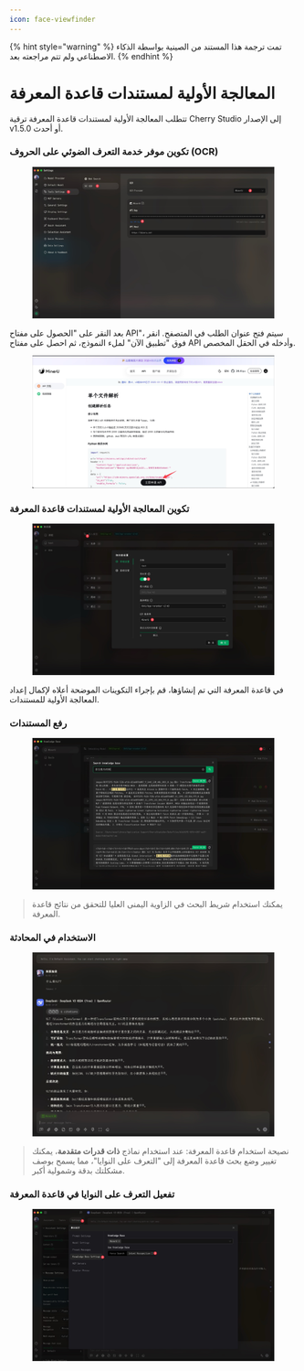 ```yaml
---
icon: face-viewfinder
---
```


{% hint style="warning" %}
تمت ترجمة هذا المستند من الصينية بواسطة الذكاء الاصطناعي ولم تتم مراجعته بعد.
{% endhint %}

# المعالجة الأولية لمستندات قاعدة المعرفة

تتطلب المعالجة الأولية لمستندات قاعدة المعرفة ترقية Cherry Studio إلى الإصدار v1.5.0 أو أحدث.

### تكوين موفر خدمة التعرف الضوئي على الحروف (OCR)

<figure><img src="../.gitbook/assets/CleanShot 2025-06-03 at 11.50.10@2x (1).jpg" alt=""><figcaption></figcaption></figure>

بعد النقر على "الحصول على مفتاح API"، سيتم فتح عنوان الطلب في المتصفح. انقر فوق "تطبيق الآن" لملء النموذج، ثم احصل على مفتاح API وأدخله في الحقل المخصص.

<figure><img src="../.gitbook/assets/CleanShot 2025-06-03 at 11.51.55@2x.jpg" alt=""><figcaption></figcaption></figure>

### تكوين المعالجة الأولية لمستندات قاعدة المعرفة

<figure><img src="../.gitbook/assets/CleanShot 2025-06-03 at 20.01.03@2x.jpg" alt=""><figcaption></figcaption></figure>

في قاعدة المعرفة التي تم إنشاؤها، قم بإجراء التكوينات الموضحة أعلاه لإكمال إعداد المعالجة الأولية للمستندات.

### رفع المستندات

<figure><img src="../.gitbook/assets/CleanShot 2025-06-03 at 12.01.59@2x.jpg" alt=""><figcaption></figcaption></figure>

> يمكنك استخدام شريط البحث في الزاوية اليمنى العليا للتحقق من نتائج قاعدة المعرفة.

### الاستخدام في المحادثة

<figure><img src="../.gitbook/assets/CleanShot 2025-06-03 at 14.11.00@2x.jpg" alt=""><figcaption></figcaption></figure>

> نصيحة استخدام قاعدة المعرفة: عند استخدام نماذج **ذات قدرات متقدمة**، يمكنك تغيير وضع بحث قاعدة المعرفة إلى "التعرف على النوايا"، مما يسمح بوصف مشكلتك بدقة وشمولية أكبر.

### تفعيل التعرف على النوايا في قاعدة المعرفة

<figure><img src="../.gitbook/assets/CleanShot 2025-06-03 at 14.12.47@2x.jpg" alt=""><figcaption></figcaption></figure>